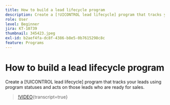 ```yaml
---
title: How to build a lead lifecycle program
description: Create a [!UICONTROL lead lifecycle] program that tracks your leads using program statuses and acts on those leads who are ready for sales.
role: User
level: Beginner
jira: KT-10739
thumbnail: 345423.jpeg
exl-id: b2aef4fa-dc8f-4386-b8e5-0b7615298c8c
feature: Programs
---
```

# How to build a lead lifecycle program

Create a [!UICONTROL lead lifecycle] program that tracks your leads using program statuses and acts on those leads who are ready for sales.

>[!VIDEO](https://video.tv.adobe.com/v/345423/?quality=12&learn=on){transcript=true}
